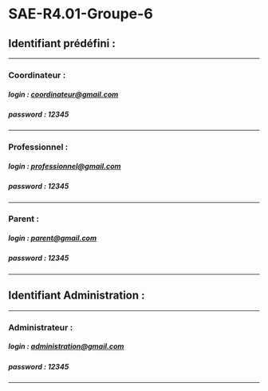 # SAE-R4.01-Groupe-6

## Identifiant prédéfini :

-----------------

### Coordinateur :

##### **login** : coordinateur@gmail.com
##### **password** : 12345

-----------------

### Professionnel :

##### **login** : professionnel@gmail.com
##### **password** : 12345

-----------------

### Parent :

##### login : parent@gmail.com
##### password : 12345

-----------------

## Identifiant Administration :

-----------------

### Administrateur :

##### login : administration@gmail.com
##### password : 12345

-----------------
